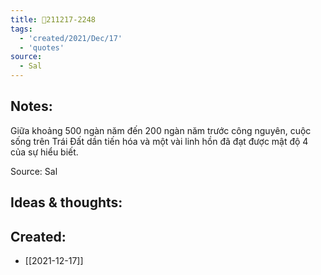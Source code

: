 ```yaml
---
title: 💬211217-2248
tags:
  - 'created/2021/Dec/17'
  - 'quotes'
source:
  - Sal
---
```


## Notes:
Giữa khoảng 500 ngàn năm đến 200 ngàn năm trước công nguyên, cuộc sống trên Trái Đất dần tiến hóa và một vài linh hồn đã đạt được mật độ 4 của sự hiểu biết.

Source: Sal

## Ideas & thoughts:

## Created:
- [[2021-12-17]]
